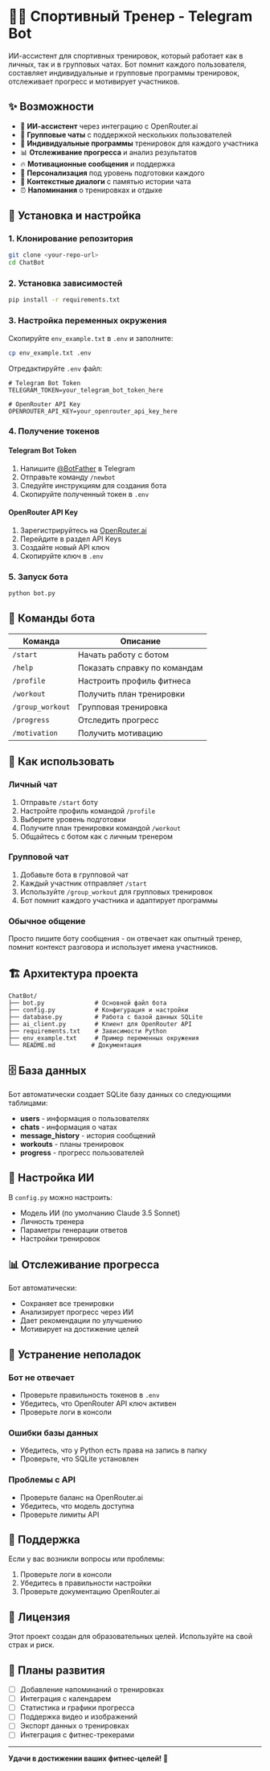 # 🏋️‍♂️ Спортивный Тренер - Telegram Bot

ИИ-ассистент для спортивных тренировок, который работает как в личных, так и в групповых чатах. Бот помнит каждого пользователя, составляет индивидуальные и групповые программы тренировок, отслеживает прогресс и мотивирует участников.

## ✨ Возможности

- 🤖 **ИИ-ассистент** через интеграцию с OpenRouter.ai
- 👥 **Групповые чаты** с поддержкой нескольких пользователей
- 💪 **Индивидуальные программы** тренировок для каждого участника
- 📊 **Отслеживание прогресса** и анализ результатов
- 🔥 **Мотивационные сообщения** и поддержка
- 🎯 **Персонализация** под уровень подготовки каждого
- 💬 **Контекстные диалоги** с памятью истории чата
- ⏰ **Напоминания** о тренировках и отдыхе

## 🚀 Установка и настройка

### 1. Клонирование репозитория
```bash
git clone <your-repo-url>
cd ChatBot
```

### 2. Установка зависимостей
```bash
pip install -r requirements.txt
```

### 3. Настройка переменных окружения
Скопируйте `env_example.txt` в `.env` и заполните:
```bash
cp env_example.txt .env
```

Отредактируйте `.env` файл:
```env
# Telegram Bot Token
TELEGRAM_TOKEN=your_telegram_bot_token_here

# OpenRouter API Key
OPENROUTER_API_KEY=your_openrouter_api_key_here
```

### 4. Получение токенов

#### Telegram Bot Token
1. Напишите [@BotFather](https://t.me/botfather) в Telegram
2. Отправьте команду `/newbot`
3. Следуйте инструкциям для создания бота
4. Скопируйте полученный токен в `.env`

#### OpenRouter API Key
1. Зарегистрируйтесь на [OpenRouter.ai](https://openrouter.ai/)
2. Перейдите в раздел API Keys
3. Создайте новый API ключ
4. Скопируйте ключ в `.env`

### 5. Запуск бота
```bash
python bot.py
```

## 📱 Команды бота

| Команда | Описание |
|---------|----------|
| `/start` | Начать работу с ботом |
| `/help` | Показать справку по командам |
| `/profile` | Настроить профиль фитнеса |
| `/workout` | Получить план тренировки |
| `/group_workout` | Групповая тренировка |
| `/progress` | Отследить прогресс |
| `/motivation` | Получить мотивацию |

## 🎯 Как использовать

### Личный чат
1. Отправьте `/start` боту
2. Настройте профиль командой `/profile`
3. Выберите уровень подготовки
4. Получите план тренировки командой `/workout`
5. Общайтесь с ботом как с личным тренером

### Групповой чат
1. Добавьте бота в групповой чат
2. Каждый участник отправляет `/start`
3. Используйте `/group_workout` для групповых тренировок
4. Бот помнит каждого участника и адаптирует программы

### Обычное общение
Просто пишите боту сообщения - он отвечает как опытный тренер, помнит контекст разговора и использует имена участников.

## 🏗️ Архитектура проекта

```
ChatBot/
├── bot.py              # Основной файл бота
├── config.py           # Конфигурация и настройки
├── database.py         # Работа с базой данных SQLite
├── ai_client.py        # Клиент для OpenRouter API
├── requirements.txt    # Зависимости Python
├── env_example.txt     # Пример переменных окружения
└── README.md          # Документация
```

## 🗄️ База данных

Бот автоматически создает SQLite базу данных со следующими таблицами:
- **users** - информация о пользователях
- **chats** - информация о чатах
- **message_history** - история сообщений
- **workouts** - планы тренировок
- **progress** - прогресс пользователей

## 🔧 Настройка ИИ

В `config.py` можно настроить:
- Модель ИИ (по умолчанию Claude 3.5 Sonnet)
- Личность тренера
- Параметры генерации ответов
- Настройки тренировок

## 📊 Отслеживание прогресса

Бот автоматически:
- Сохраняет все тренировки
- Анализирует прогресс через ИИ
- Дает рекомендации по улучшению
- Мотивирует на достижение целей

## 🚨 Устранение неполадок

### Бот не отвечает
- Проверьте правильность токенов в `.env`
- Убедитесь, что OpenRouter API ключ активен
- Проверьте логи в консоли

### Ошибки базы данных
- Убедитесь, что у Python есть права на запись в папку
- Проверьте, что SQLite установлен

### Проблемы с API
- Проверьте баланс на OpenRouter.ai
- Убедитесь, что модель доступна
- Проверьте лимиты API

## 🤝 Поддержка

Если у вас возникли вопросы или проблемы:
1. Проверьте логи в консоли
2. Убедитесь в правильности настройки
3. Проверьте документацию OpenRouter.ai

## 📝 Лицензия

Этот проект создан для образовательных целей. Используйте на свой страх и риск.

## 🔮 Планы развития

- [ ] Добавление напоминаний о тренировках
- [ ] Интеграция с календарем
- [ ] Статистика и графики прогресса
- [ ] Поддержка видео и изображений
- [ ] Экспорт данных о тренировках
- [ ] Интеграция с фитнес-трекерами

---

**Удачи в достижении ваших фитнес-целей! 💪**
